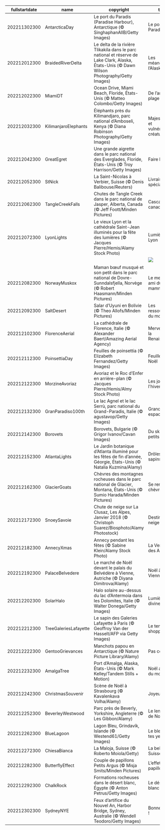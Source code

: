 |fullstartdate|name|copyright|title|image|
|--|--|--|--|--|
202211302300|AntarcticaDay|Le port du Paradis (Paradise Harbour), Antarctique (© SinghaphanAllB/Getty Images)|Le port du Paradis|![](/fr-FR/2022/12/202211302300AntarcticaDay.jpg)|
202212012300|BraidedRiverDelta|Le delta de la rivière Tlikakila dans le parc national et réserve de Lake Clark, Alaska, États-Unis (© Dawn Wilson Photography/Getty Images)|Les méandres de l’Alaska|![](/fr-FR/2022/12/202212012300BraidedRiverDelta.jpg)|
202212022300|MiamiDT|Ocean Drive, Miami Beach, Floride, États-Unis (© Matteo Colombo/Getty Images)|De l’art à la plage|![](/fr-FR/2022/12/202212022300MiamiDT.jpg)|
202212032300|KilimanjaroElephants|Éléphants près du Kilimandjaro, parc national d’Amboseli, Kenya (© Diana Robinson Photography/Getty Images)|Majestueuses et vulnérables créatures|![](/fr-FR/2022/12/202212032300KilimanjaroElephants.jpg)|
202212042300|GreatEgret|Une grande aigrette dans le parc national des Everglades, Floride, États-Unis (© Troy Harrison/Getty Images)|Faire le paon|![](/fr-FR/2022/12/202212042300GreatEgret.jpg)|
202212052300|StNick|La Saint-Nicolas à Verbier, Suisse (© Denis Balibouse/Reuters)|Livraison spéciale !|![](/fr-FR/2022/12/202212052300StNick.jpg)|
202212062300|TangleCreekFalls|Chutes de Tangle Creek dans le parc national de Jasper, Alberta, Canada (© Jeff Foott/Minden Pictures)|Cascade canadienne|![](/fr-FR/2022/12/202212062300TangleCreekFalls.jpg)|
202212072300|LyonLights|Le vieux Lyon et la cathédrale Saint-Jean illuminés pour la fête des lumières (© Jacques Pierre/Hemis/Alamy Stock Photo)|Lumière sur Lyon|![](/fr-FR/2022/12/202212072300LyonLights.jpg)|
||||![](/fr-FR/2022/12/.jpg)|
202212082300|NorwayMuskox|Maman bœuf musqué et son petit dans le parc national de Dovre-Sunndalsfjella, Norvège (© Robert Haasmann/Minden Pictures)|Le meilleur ami du mammouth|![](/fr-FR/2022/12/202212082300NorwayMuskox.jpg)|
202212092300|SaltDesert|Salar d’Uyuni en Bolivie (© Theo Allofs/Minden Pictures)|Les ressources du monde|![](/fr-FR/2022/12/202212092300SaltDesert.jpg)|
202212102300|FlorenceAerial|La cathédrale de Florence, Italie (© Alexander Baert/Amazing Aerial Agency)|Merveilles de la Renaissance|![](/fr-FR/2022/12/202212102300FlorenceAerial.jpg)|
202212112300|PoinsettiaDay|Feuilles de poinsettia (© Elizabeth Fernandez/Getty Images)|Feuilles de Noël|![](/fr-FR/2022/12/202212112300PoinsettiaDay.jpg)|
202212122300|MorzineAvoriaz|Avoriaz et le Roc d’Enfer en arrière-plan (© Jacques Pierre/Hemis/Almy Stock Photo)|Les joies de l'hiver|![](/fr-FR/2022/12/202212122300MorzineAvoriaz.jpg)|
202212132300|GranParadiso100th|Le lac Agnel et le lac Serrù, parc national du Grand-Paradis, Italie (© agustavop/Getty Images)|Grand espace italien|![](/fr-FR/2022/12/202212132300GranParadiso100th.jpg)|
202212142300|Borovets|Borovets, Bulgarie (© Grigor Ivanov/Cavan Images)|Du ski à petits prix|![](/fr-FR/2022/12/202212142300Borovets.jpg)|
202212152300|AtlantaLights|Le Jardin botanique d’Atlanta illuminé pour les fêtes de fin d’année, Géorgie, États-Unis (© Natalia Kuzmina/Alamy)|Drôles de sapins !|![](/fr-FR/2022/12/202212152300AtlantaLights.jpg)|
202212162300|GlacierGoats|Chèvres des montagnes rocheuses dans le parc national de Glacier, Montana, États-Unis (© Sumio Harada/Minden Pictures)|Se rendre chèvre|![](/fr-FR/2022/12/202212162300GlacierGoats.jpg)|
202212172300|SnoeySavoie|Chute de neige sur La Clusaz, Les Alpes, Janvier 2018 (© Christoph Suarez/Biosphoto/Alamy Photostock)|Destination neige|![](/fr-FR/2022/12/202212172300SnoeySavoie.jpg)|
202212182300|AnnecyXmas|Annecy pendant les fêtes (© Sabine Klein/Alamy Stock Photo)|La Venise des Alpes|![](/fr-FR/2022/12/202212182300AnnecyXmas.jpg)|
202212192300|PalaceBelvedere|Le marché de Noël devant le palais du Belvédère à Vienne, Autriche (© Diyana Dimitrova/Alamy)|Noël à Vienne|![](/fr-FR/2022/12/202212192300PalaceBelvedere.jpg)|
202212202300|SolarHalo|Halo solaire au-dessus du lac d’Antermoia dans les Dolomites, Italie (© Walter Donega/Getty Images)|Lumière divine|![](/fr-FR/2022/12/202212202300SolarHalo.jpg)|
202212212300|TreeGaleriesLafayette|Le sapin des Galeries Lafayette à Paris (© Geoffroy Van der Hasselt/AFP via Getty Images)|Le temple du shopping|![](/fr-FR/2022/12/202212212300TreeGaleriesLafayette.jpg)|
202212222300|GentooGrievances|Manchots papou en Antarctique  (© Nature Picture Library/Alamy)|Pas content !|![](/fr-FR/2022/12/202212222300GentooGrievances.jpg)|
202212232300|AmalgaTree|Port d’Amalga, Alaska, États-Unis (© Mark Kelley/Tandem Stills + Motion)|Noël au bout du monde|![](/fr-FR/2022/12/202212232300AmalgaTree.jpg)|
202212242300|ChristmasSouvenir|Scène de Noël à Strasbourg (© Kavalenkava Volha/Alamy)|Joyeux Noël !|![](/fr-FR/2022/12/202212242300ChristmasSouvenir.jpg)|
202212252300|BeverleyWestwood|Parc près de Beverly, Yorkshire, Angleterre (© Les Gibbon/Alamy)|Le lendemain de Noël|![](/fr-FR/2022/12/202212252300BeverleyWestwood.jpg)|
202212262300|BlueLagoon|Lagon Bleu, Grindavík, Islande (© Westend61/Getty Images)|Le bleu de tes yeux|![](/fr-FR/2022/12/202212262300BlueLagoon.jpg)|
202212272300|ChiesaBianca|La Maloja, Suisse (© Roberto Moiola/Getty)|La belle Suisse|![](/fr-FR/2022/12/202212272300ChiesaBianca.jpg)|
202212282300|ButterflyEffect|Couple de papillons Petits Argus (© Misja Smits/Minden Pictures)|L’effet papillon|![](/fr-FR/2022/12/202212282300ButterflyEffect.jpg)|
202212292300|ChalkRock|Formations rocheuses dans le désert blanc, Égypte (© Anton Petrus/Getty Images)|Le désert blanc|![](/fr-FR/2022/12/202212292300ChalkRock.jpg)|
202212302300|SydneyNYE|Feux d’artifice du Nouvel An, Harbor Bridge, Sydney, Australie (© Wendell Teodoro/Getty Images)|Bonne Année !|![](/fr-FR/2022/12/202212302300SydneyNYE.jpg)|
